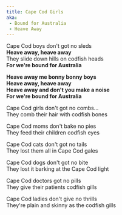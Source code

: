 ```yaml
---  
title: Cape Cod Girls  
aka:  
 - Bound for Australia  
 - Heave Away  
---  
```

  
Cape Cod boys don't got no sleds  
**Heave away, heave away**  
They slide down hills on codfish heads  
**For we're bound for Australia**  

**Heave away me bonny bonny boys**  
**Heave away, heave away**  
**Heave away and don't you make a noise**  
**For we're bound for Australia**  

Cape Cod girls don't got no combs…  
They comb their hair with codfish bones  

Cape Cod moms don't bake no pies  
They feed their children codfish eyes  

Cape Cod cats don't got no tails  
They lost them all in Cape Cod gales  

Cape Cod dogs don't got no bite  
They lost it barking at the Cape Cod light  

Cape Cod doctors got no pills  
They give their patients codfish gills  

Cape Cod ladies don't give no thrills  
They're plain and skinny as the codfish gills  